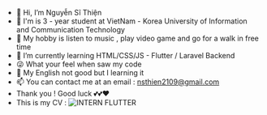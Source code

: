 - 👋 Hi, I’m Nguyễn Sĩ Thiện
- 👨‍ I'm is 3 - year student at VietNam - Korea University of Information and Communication Technology
- 👀 My hobby is listen to music , play video game and go for a walk in free time
- 🌱 I’m currently learning HTML/CSS/JS - Flutter / Laravel Backend
- 😜 What your feel when saw my code 
- 🤞 My English not good but I learning it 
- 📫 You can contact me at an email : nsthien2109@gmail.com
- Thank you ! Good luck 💕💕❤
- This is my CV :
![INTERN FLUTTER](https://user-images.githubusercontent.com/70851146/152669221-668b692e-665e-41b9-8c09-ff58e8404c93.png)
